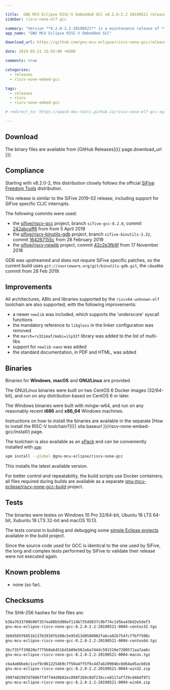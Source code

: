 ```yaml
---

title:  GNU MCU Eclipse RISC-V Embedded GCC v8.2.0-2.2 20190521 released
sidebar: riscv-none-elf-gcc

summary: "Version **8.2.0-2.2-20190521** is a maintenance release of **GNU MCU Eclipse RISC-V Embedded GCC**, that fixes the previous bug affecting GDB on macOS."
app_name: "GNU MCU Eclipse RISC-V Embedded GCC"

download_url: https://github.com/gnu-mcu-eclipse/riscv-none-gcc/releases/tag/v8.2.0-2.2-20190521/

date: 2019-05-21 15:55:00 +0300

comments: true

categories:
  - releases
  - riscv-none-embed-gcc

tags:
  - releases
  - riscv
  - riscv-none-embed-gcc

# redirect_to: https://xpack-dev-tools.github.io/riscv-none-elf-gcc-xpack/blog/2019/05/21/riscv-none-gcc-v8-2-0-2-2-20190521-released

---
```


## Download

The binary files are available from [GitHub Releases]({{ page.download_url }}).

## Compliance

Starting with v8.2.0-2, this distribution closely follows the official
[SiFive](https://www.sifive.com)
[Freedom Tools](https://github.com/sifive/freedom-tools) distribution.

This release is similar to the SiFive 2019-02 release, including support for
SiFive specific CLIC interrupts.

The following commits were used:

- the [sifive/riscv-gcc](https://github.com/sifive/riscv-gcc) project,
branch `sifive-gcc-8.2.0`, commit
[242abcaff6](https://github.com/sifive/riscv-gcc/tree/242abcaff697d0a1ea12dccc975465e1bfeb8331)
from from 5 April 2019
- the [sifive/riscv-binutils-gdb](https://github.com/sifive/riscv-binutils-gdb)
project, branch `sifive-binutils-2.32`, commit
[164267155c](https://github.com/sifive/riscv-binutils-gdb/tree/164267155c96f91472a539ca78ac919993bc5b4e)
from 28 February 2019
- the [sifive/riscv-newlib](https://github.com/sifive/riscv-newlib) project,
commit [42c2e3fb9f](https://github.com/sifive/riscv-newlib/tree/42c2e3fb9f557d59b76d1a64bb6fb32707ff4530)
from 17 November 2018

GDB was upstreamed and does not require SiFive specific patches,
so the current build uses
`git://sourceware.org/git/binutils-gdb.git`, the `c8aa0bb` commit from
28 Feb 2019.

## Improvements

All architectures, ABIs and libraries supported by the `riscv64-unknown-elf`
toolchain are also supported, with the following improvements:

* a newer `newlib` was included, which supports the 'underscore' syscall functions
* the mandatory reference to `libgloss` in the linker configuration was removed
* the `march=rv32imaf/mabi=ilp32f` library was added to the list of multi-libs
* support for `newlib-nano` was added
* the standard documentation, in PDF and HTML, was added

## Binaries

Binaries for **Windows**, **macOS** and **GNU/Linux** are provided.

The GNU/Linux binaries were built on two CentOS 6 Docker images (32/64-bit),
and run on any distribution based on CentOS 6 or later.

The Windows binaries were built with mingw-w64, and run on any reasonably
recent **i686** and **x86_64** Windows machines.

Instructions on how to install the binaries are available in the separate [How to install the RISC-V toolchain?]({{ site.baseurl }}/riscv-none-embed-gcc/install/) page.

The toolchain is also available as an
[xPack](https://www.npmjs.com/package/@gnu-mcu-eclipse/riscv-none-gcc)
and can be conveniently installed with
[`xpm`](https://www.npmjs.com/package/xpm):

```sh
xpm install --global @gnu-mcu-eclipse/riscv-none-gcc
```

This installs the latest available version.

For better control and repeatability, the build scripts use Docker
containers; all files required during builds are available as a separate
[gnu-mcu-eclipse/riscv-none-gcc-build](https://github.com/gnu-mcu-eclipse/riscv-none-gcc-build)
project.

## Tests

The binaries were testes on Windows 10 Pro 32/64-bit, Ubuntu 18 LTS 64-bit,
Xubuntu 18 LTS 32-bit and macOS 10.13.

The tests consist in building and debugging some
[simple Eclipse projects](https://github.com/gnu-mcu-eclipse/riscv-none-gcc-build/tree/master/tests/eclipse)
available in the build project.

Since the source code used for GCC is identical to the one used by SiFive, the
long and complex tests performed by SiFive to validate their release were not
executed again.

## Known problems

* none (so far).

## Checksums

The SHA-256 hashes for the files are:

```txt
b36a7633780b98f357ea88b5d80af114b735dd837c9bf74c1d5ba436d2e5def3
gnu-mcu-eclipse-riscv-none-gcc-8.2.0-2.2-20190521-0004-centos32.tgz

3b9d585f6851b137b3938fb288c5e95d13d0580002fa6ca82b754fcffbff508c
gnu-mcu-eclipse-riscv-none-gcc-8.2.0-2.2-20190521-0004-centos64.tgz

3bc735ff39820e7775b8e64516d1b89e562a6a744dc591519e7200571aa7aa6c
gnu-mcu-eclipse-riscv-none-gcc-8.2.0-2.2-20190521-0004-macos.tgz

cba4a66bebc1cef9c0612254b9c7f50a4ff5f9c4d7ab20904bc8d64ad5acb016
gnu-mcu-eclipse-riscv-none-gcc-8.2.0-2.2-20190521-0004-win32.zip

3997402997d7606ff4f744d9602ec098f269c0df23bcce8117aff29cd46df971
gnu-mcu-eclipse-riscv-none-gcc-8.2.0-2.2-20190521-0004-win64.zip
```
